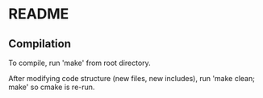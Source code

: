 # README #

## Compilation ##

To compile, run 'make' from root directory.

After modifying code structure (new files, new includes), run 'make clean; make' so cmake is re-run.
